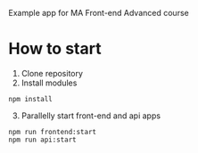 Example app for MA Front-end Advanced course

# How to start

1. Clone repository
2. Install modules
```
npm install
```
3. Parallelly start front-end and api apps
```
npm run frontend:start
npm run api:start
```
